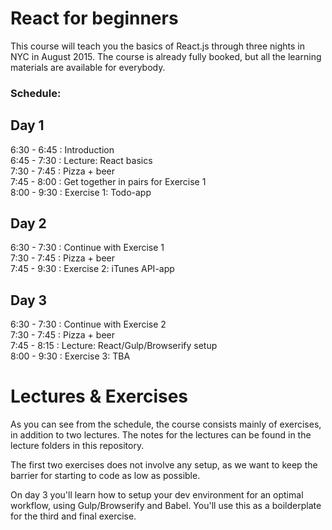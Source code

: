 # React for beginners

This course will teach you the basics of React.js through three nights in NYC in August 2015. The course is already fully booked, but all the learning materials are available for everybody.

### Schedule:

## Day 1

6:30 - 6:45 : Introduction   
6:45 - 7:30 : Lecture: React basics  
7:30 - 7:45 : Pizza + beer  
7:45 - 8:00 : Get together in pairs for Exercise 1  
8:00 - 9:30 : Exercise 1: Todo-app  


## Day 2

6:30 - 7:30 : Continue with Exercise 1  
7:30 - 7:45 : Pizza + beer  
7:45 - 9:30 : Exercise 2: iTunes API-app


## Day 3

6:30 - 7:30 : Continue with Exercise 2    
7:30 - 7:45 : Pizza + beer  
7:45 - 8:15 : Lecture: React/Gulp/Browserify setup  
8:00 - 9:30 : Exercise 3: TBA  

# Lectures & Exercises

As you can see from the schedule, the course consists mainly of exercises, in addition to two lectures. The notes for the lectures can be found in the lecture folders in this repository.  

The first two exercises does not involve any setup, as we want to keep the barrier for starting to code as low as possible.  

On day 3 you'll learn how to setup your dev environment for an optimal workflow, using Gulp/Browserify and Babel. You'll use this as a boilderplate for the third and final exercise.


